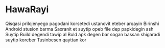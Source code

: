 # HawaRayi
Qisqasi prilojenyego pagodani korsetedi ustanovit eteber arqayin
Birinshi Android stusion barma
Saxranit et suytip opeb file dep papkidegin ash
Suytip Build degendi tawip al Buld apk degen bar sogan bassan shigaradi suytip koreber
Tusinbesen qayttan kor
